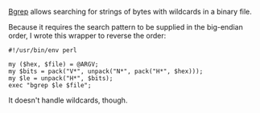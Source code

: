 [Bgrep](https://github.com/tmbinc/bgrep) allows searching for strings of bytes with wildcards in a binary file.

Because it requires the search pattern to be supplied in the big-endian order, I wrote this wrapper to reverse the order:

```
#!/usr/bin/env perl

my ($hex, $file) = @ARGV;
my $bits = pack("V*", unpack("N*", pack("H*", $hex)));
my $le = unpack("H*", $bits);
exec "bgrep $le $file";
```

It doesn't handle wildcards, though.